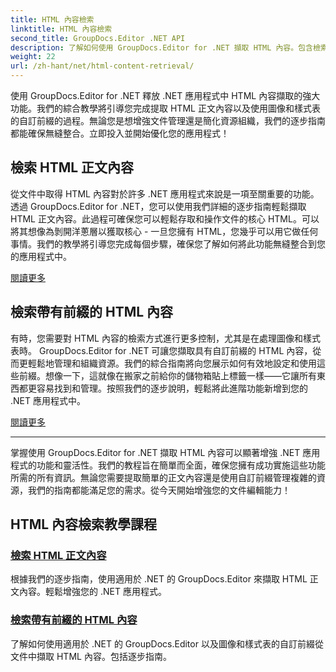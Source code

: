 ```yaml
---
title: HTML 內容檢索
linktitle: HTML 內容檢索
second_title: GroupDocs.Editor .NET API
description: 了解如何使用 GroupDocs.Editor for .NET 擷取 HTML 內容。包含檢索正文內容和自訂前綴的逐步指南。
weight: 22
url: /zh-hant/net/html-content-retrieval/
---
```

使用 GroupDocs.Editor for .NET 釋放 .NET 應用程式中 HTML 內容擷取的強大功能。我們的綜合教學將引導您完成提取 HTML 正文內容以及使用圖像和樣式表的自訂前綴的過程。無論您是想增強文件管理還是簡化資源組織，我們的逐步指南都能確保無縫整合。立即投入並開始優化您的應用程式！

## 檢索 HTML 正文內容

從文件中取得 HTML 內容對於許多 .NET 應用程式來說是一項至關重要的功能。透過 GroupDocs.Editor for .NET，您可以使用我們詳細的逐步指南輕鬆擷取 HTML 正文內容。此過程可確保您可以輕鬆存取和操作文件的核心 HTML。可以將其想像為剝開洋蔥層以獲取核心 - 一旦您擁有 HTML，您幾乎可以用它做任何事情。我們的教學將引導您完成每個步驟，確保您了解如何將此功能無縫整合到您的應用程式中。

[閱讀更多](./retrieve-html-body-content/)

## 檢索帶有前綴的 HTML 內容

有時，您需要對 HTML 內容的檢索方式進行更多控制，尤其是在處理圖像和樣式表時。 GroupDocs.Editor for .NET 可讓您擷取具有自訂前綴的 HTML 內容，從而更輕鬆地管理和組織資源。我們的綜合指南將向您展示如何有效地設定和使用這些前綴。想像一下，這就像在搬家之前給你的儲物箱貼上標籤一樣——它讓所有東西都更容易找到和管理。按照我們的逐步說明，輕鬆將此進階功能新增到您的 .NET 應用程式中。

[閱讀更多](./retrieve-html-content-with-prefix/)

---

掌握使用 GroupDocs.Editor for .NET 擷取 HTML 內容可以顯著增強 .NET 應用程式的功能和靈活性。我們的教程旨在簡單而全面，確保您擁有成功實施這些功能所需的所有資訊。無論您需要提取簡單的正文內容還是使用自訂前綴管理複雜的資源，我們的指南都能滿足您的需求。從今天開始增強您的文件編輯能力！
## HTML 內容檢索教學課程
### [檢索 HTML 正文內容](./retrieve-html-body-content/)
根據我們的逐步指南，使用適用於 .NET 的 GroupDocs.Editor 來擷取 HTML 正文內容。輕鬆增強您的 .NET 應用程式。
### [檢索帶有前綴的 HTML 內容](./retrieve-html-content-with-prefix/)
了解如何使用適用於 .NET 的 GroupDocs.Editor 以及圖像和樣式表的自訂前綴從文件中擷取 HTML 內容。包括逐步指南。